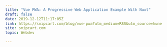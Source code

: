 ```yaml
---
title: "Vue PWA: A Progressive Web Application Example With Nuxt"
draft: false
date: 2019-12-12T11:17:05Z
link: https://snipcart.com/blog/vue-pwa?utm_medium=RSS&utm_source=hune
site: snipcart.com
topic: Webdev  

---
```

